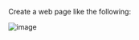 Create a web page like the following:

![image](https://github.com/nsinorov/SoftUniMainPath/assets/45227327/085665fb-6ecb-45c8-9fdf-e4bf59db85c9)
